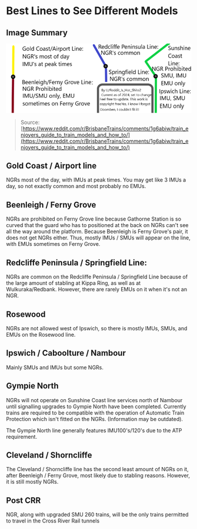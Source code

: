 # Best Lines to See Different Models

## Image Summary

![Train Guide](../media/train_guide.png)

> Source: [https://www.reddit.com/r/BrisbaneTrains/comments/1g6abiw/train_enjoyers_guide_to_train_models_and_how_to/](https://www.reddit.com/r/BrisbaneTrains/comments/1g6abiw/train_enjoyers_guide_to_train_models_and_how_to/)

## Gold Coast / Airport line

NGRs most of the day, with IMUs at peak times. You may get like 3 IMUs a day, so not exactly common and most probably no EMUs.

## Beenleigh / Ferny Grove

NGRs are prohibited on Ferny Grove line because Gathorne Station is so curved that the guard who has to positioned at the back on NGRs can't see all the way around the platform. Because Beenleigh is Ferny Grove's pair, it does not get NGRs either. Thus, mostly IMUs / SMUs will appear on the line, with EMUs sometimes on Ferny Grove.

## Redcliffe Peninsula / Springfield Line:

NGRs are common on the Redcliffe Peninsula / Springfield Line because of the large amount of stabling at Kippa Ring, as well as at Wulkuraka/Redbank. However, there are rarely EMUs on it when it's not an NGR.

## Rosewood

NGRs are not allowed west of Ipswich, so there is mostly IMUs, SMUs, and EMUs on the Rosewood line.

## Ipswich / Caboolture / Nambour

Mainly SMUs and IMUs but some NGRs.

## Gympie North

NGRs will not operate on Sunshine Coast line services north of Nambour until signalling upgrades to Gympie North have been completed. Currently trains are required to be compatible with the operation of Automatic Train Protection which isn't fitted on the NGRs. (Information may be outdated).

The Gympie North line generally features IMU100's/120's due to the ATP requirement.

## Cleveland / Shorncliffe

The Cleveland / Shorncliffe line has the second least amount of NGRs on it, after Beenleigh / Ferny Grove, most likely due to stabling reasons. However, it is still mostly NGRs.

## Post CRR

NGR, along with upgraded SMU 260 trains, will be the only trains permitted to travel in the Cross River Rail tunnels
